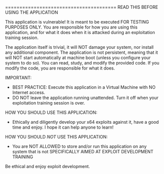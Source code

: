 =======================================
READ THIS BEFORE USING THE APPLICATION 


This application is vulnerable! It is meant to be executed FOR TESTING PURPOSES ONLY.
You are responsible for how you are using this application, and for what it does when it is attacked during an exploitation training session.

The application itself is trivial, it will NOT damage your system, nor install any additional component.
The application is not persistent, meaning that it will NOT start automatically at machine boot (unless you configure your system to do so).
You can read, study, and modify the provided code. If you modify the code, you are responsible for what it does.

IMPORTANT:
- BEST PRACTICE: Execute this application in a Virtual Machine with NO Internet access.
- DO NOT leave the application running unattended. Turn it off when your exploitation training session is over.

HOW YOU SHOULD USE THIS APPLICATION:
- Ethically and diligently develop your x64 exploits against it, have a good time and enjoy. I hope it can help anyone to learn!

HOW YOU SHOULD *NOT* USE THIS APPLICATION:
- You are NOT ALLOWED to store and/or run this application on any system that is not SPECIFICALLY AIMED AT EXPLOIT DEVELOPMENT TRAINING

Be ethical and enjoy exploit development.

